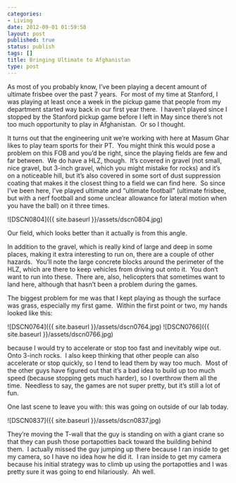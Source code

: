 ```yaml
---
categories:
- Living
date: 2012-09-01 01:59:58
layout: post
published: true
status: publish
tags: []
title: Bringing Ultimate to Afghanistan
type: post
---
```


As most of you probably know, I’ve been playing a decent amount of ultimate
frisbee over the past 7 years.  For most of my time at Stanford, I was playing
at least once a week in the pickup game that people from my department started
way back in our first year there.  I haven’t played since I stopped by the
Stanford pickup game before I left in May since there’s not too much
opportunity to play in Afghanistan.  Or so I thought.

It turns out that the engineering unit we’re working with here at Masum Ghar
likes to play team sports for their PT.  You might think this would pose a
problem on this FOB and you’d be right, since the playing fields are few and
far between.  We do have a HLZ, though.  It’s covered in gravel (not small,
nice gravel, but 3-inch gravel, which you might mistake for rocks) and it’s on
a noticeable hill, but it’s also covered in some sort of dust suppression
coating that makes it the closest thing to a field we can find here.  So since
I’ve been here, I’ve played ultimate and “ultimate football” (ultimate
frisbee, but with a nerf football and some unclear allowance for lateral
motion when you have the ball) on it three times.

![DSCN0804]({{ site.baseurl }}/assets/dscn0804.jpg)

Our field, which looks better than it actually is from this angle.

In addition to the gravel, which is really kind of large and deep in some
places, making it extra interesting to run on, there are a couple of other
hazards.  You’ll note the large concrete blocks around the perimeter of the
HLZ, which are there to keep vehicles from driving out onto it.  You don’t
want to run into these.  There are, also, helicopters that sometimes want to
land here, although that hasn’t been a problem during the games.

The biggest problem for me was that I kept playing as though the surface was
grass, especially my first game.  Within the first point or two, my hands
looked like this:

![DSCN0764]({{ site.baseurl }}/assets/dscn0764.jpg) ![DSCN0766]({{
site.baseurl }}/assets/dscn0766.jpg)

because I would try to accelerate or stop too fast and inevitably wipe out.
Onto 3-inch rocks.  I also keep thinking that other people can also accelerate
or stop quickly, so I tend to lead them by way too much.  Most of the other
guys have figured out that it’s a bad idea to build up too much speed (because
stopping gets much harder), so I overthrow them all the time.  Needless to
say, the games are not super pretty, but it’s still a lot of fun.

One last scene to leave you with: this was going on outside of our lab today.

![DSCN0837]({{ site.baseurl }}/assets/dscn0837.jpg)

They’re moving the T-wall that the guy is standing on with a giant crane so
that they can push those portapotties back toward the building behind them.  I
actually missed the guy jumping up there because I ran inside to get my
camera, so I have no idea how he did it.  I ran inside to get my camera
because his initial strategy was to climb up using the portapotties and I was
pretty sure it was going to end hilariously.  Ah well.